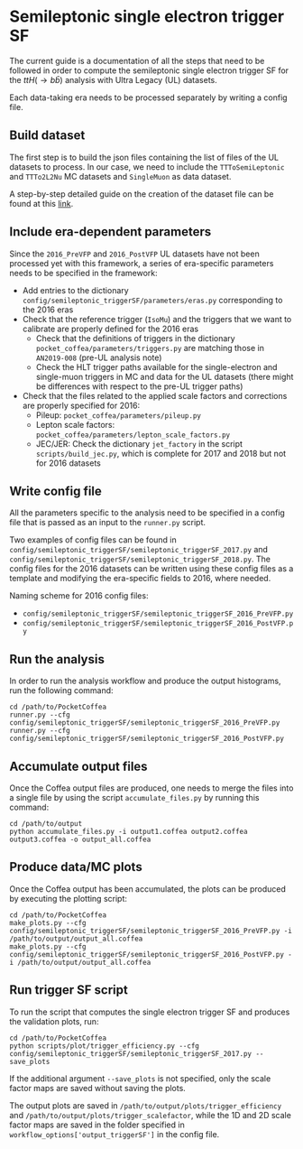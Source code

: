 # Semileptonic single electron trigger SF

The current guide is a documentation of all the steps that need to be followed in order to compute the semileptonic single electron trigger SF for the $ttH(\rightarrow b\bar{b})$ analysis with Ultra Legacy (UL) datasets.

Each data-taking era needs to be processed separately by writing a config file.

## Build dataset

The first step is to build the json files containing the list of files of the UL datasets to process. In our case, we need to include the `TTToSemiLeptonic` and `TTTo2L2Nu` MC datasets and `SingleMuon` as data dataset.

A step-by-step detailed guide on the creation of the dataset file can be found at this [link](https://pocketcoffea.readthedocs.io/en/latest/examples.html).

## Include era-dependent parameters

Since the `2016_PreVFP` and `2016_PostVFP` UL datasets have not been processed yet with this framework, a series of era-specific parameters needs to be specified in the framework:

- Add entries to the dictionary `config/semileptonic_triggerSF/parameters/eras.py` corresponding to the 2016 eras
- Check that the reference trigger (`IsoMu`) and the triggers that we want to calibrate are properly defined for the 2016 eras
	- Check that the definitions of triggers in the dictionary `pocket_coffea/parameters/triggers.py` are matching those in `AN2019-008` (pre-UL analysis note)
	- Check the HLT trigger paths available for the single-electron and single-muon triggers in MC and data for the UL datasets (there might be differences with respect to the pre-UL trigger paths)
- Check that the files related to the applied scale factors and corrections are properly specified for 2016:
	- Pileup: `pocket_coffea/parameters/pileup.py`
	- Lepton scale factors: `pocket_coffea/parameters/lepton_scale_factors.py`
	- JEC/JER: Check the dictionary `jet_factory` in the script `scripts/build_jec.py`, which is complete for 2017 and 2018 but not for 2016 datasets

## Write config file

All the parameters specific to the analysis need to be specified in a config file that is passed as an input to the `runner.py` script.

Two examples of config files can be found in `config/semileptonic_triggerSF/semileptonic_triggerSF_2017.py` and `config/semileptonic_triggerSF/semileptonic_triggerSF_2018.py`. The config files for the 2016 datasets can be written using these config files as a template and modifying the era-specific fields to 2016, where needed.

Naming scheme for 2016 config files:

- `config/semileptonic_triggerSF/semileptonic_triggerSF_2016_PreVFP.py`
- `config/semileptonic_triggerSF/semileptonic_triggerSF_2016_PostVFP.py`

## Run the analysis

In order to run the analysis workflow and produce the output histograms, run the following command:

```
cd /path/to/PocketCoffea
runner.py --cfg config/semileptonic_triggerSF/semileptonic_triggerSF_2016_PreVFP.py
runner.py --cfg config/semileptonic_triggerSF/semileptonic_triggerSF_2016_PostVFP.py
```

## Accumulate output files

Once the Coffea output files are produced, one needs to merge the files into a single file by using the script `accumulate_files.py` by running this command:

```
cd /path/to/output
python accumulate_files.py -i output1.coffea output2.coffea output3.coffea -o output_all.coffea
```

## Produce data/MC plots

Once the Coffea output has been accumulated, the plots can be produced by executing the plotting script:

```
cd /path/to/PocketCoffea
make_plots.py --cfg config/semileptonic_triggerSF/semileptonic_triggerSF_2016_PreVFP.py -i /path/to/output/output_all.coffea
make_plots.py --cfg config/semileptonic_triggerSF/semileptonic_triggerSF_2016_PostVFP.py -i /path/to/output/output_all.coffea
```

## Run trigger SF script

To run the script that computes the single electron trigger SF and produces the validation plots, run:

```
cd /path/to/PocketCoffea
python scripts/plot/trigger_efficiency.py --cfg config/semileptonic_triggerSF/semileptonic_triggerSF_2017.py --save_plots
```

If the additional argument `--save_plots` is not specified, only the scale factor maps are saved without saving the plots.

The output plots are saved in `/path/to/output/plots/trigger_efficiency` and `/path/to/output/plots/trigger_scalefactor`, while the 1D and 2D scale factor maps are saved in the folder specified in `workflow_options['output_triggerSF']` in the config file.